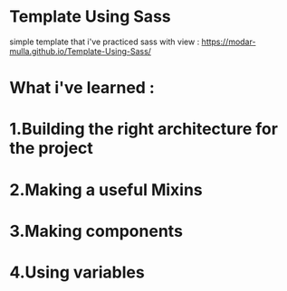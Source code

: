 # Template Using Sass
simple template that i've practiced sass with
view : https://modar-mulla.github.io/Template-Using-Sass/
# What i've learned :
# 1.Building the right architecture for the project
# 2.Making a useful Mixins
# 3.Making components
# 4.Using variables
